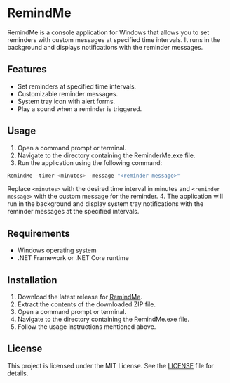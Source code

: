 # RemindMe

RemindMe is a console application for Windows that allows you to set reminders with custom messages at specified time intervals. It runs in the background and displays notifications with the reminder messages.

## Features

- Set reminders at specified time intervals.
- Customizable reminder messages.
- System tray icon with alert forms.
- Play a sound when a reminder is triggered.

## Usage

1. Open a command prompt or terminal.
2. Navigate to the directory containing the ReminderMe.exe file.
3. Run the application using the following command:
```powershell
RemindMe -timer <minutes> -message "<reminder message>"
```

Replace `<minutes>` with the desired time interval in minutes and `<reminder message>` with the custom message for the reminder.
4. The application will run in the background and display system tray notifications with the reminder messages at the specified intervals.

## Requirements

- Windows operating system
- .NET Framework or .NET Core runtime

## Installation

1. Download the latest release for [RemindMe](https://github.com/fabioalmcosta/RemindMe/raw/main/RemindMe.zip).
2. Extract the contents of the downloaded ZIP file.
3. Open a command prompt or terminal.
4. Navigate to the directory containing the RemindMe.exe file.
5. Follow the usage instructions mentioned above.

## License

This project is licensed under the MIT License. See the [LICENSE](LICENSE) file for details.
